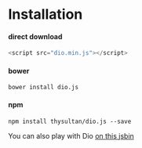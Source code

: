 # Installation

#### direct download

```javascript
<script src="dio.min.js"></script>
```

#### bower

```
bower install dio.js
```

#### npm

```
npm install thysultan/dio.js --save
```

You can also play with Dio [on this jsbin](http://jsbin.com/lobavo/edit?js,output)


